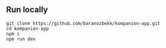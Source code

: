 ## Run locally

```
git clone https://github.com/baranozbekk/kompanion-app.git
cd kompanion-app
npm i
npm run dev
```
